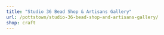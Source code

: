 ```yaml
---
title: "Studio 36 Bead Shop & Artisans Gallery"
url: /pottstown/studio-36-bead-shop-and-artisans-gallery/
shop: craft
---
```

